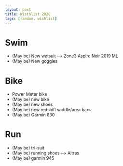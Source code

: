```yaml
---
layout: post
title: Wisthlist 2020
tags: [random, wishlist]
---
```


# Swim
- (May be) New wetsuit --> Zone3 Aspire Noir 2019 ML
- (May be) New goggles

# Bike
- Power Meter bike 
- (May be) new bike 
- (May be) new shoes
- (May be) new redshift saddle/area bars
- (May be) Garmin 830

# Run
- (May be) tri-suit
- (May be) running shoes --> Altras
- (May be) garmin 945
